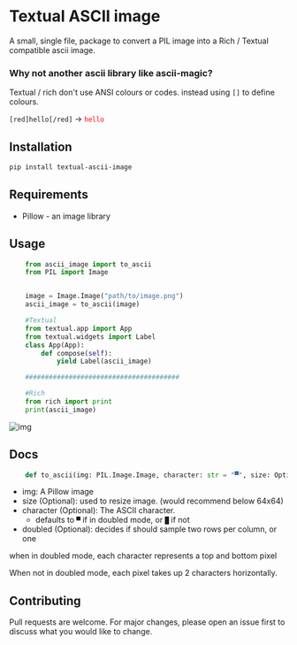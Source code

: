 # Textual ASCII image

A small, single file, package to convert a PIL image into a Rich / Textual compatible ascii image.

### Why not another ascii library like ascii-magic?

Textual / rich don't use ANSI colours or codes. instead using `[]` to define colours.

`[red]hello[/red]` -> <code style="color: red">hello</code>

## Installation

```bash
pip install textual-ascii-image
```

## Requirements

- Pillow - an image library

## Usage

```python
	from ascii_image import to_ascii
	from PIL import Image


	image = Image.Image("path/to/image.png")
	ascii_image = to_ascii(image)

	#Textual
	from textual.app import App
	from textual.widgets import Label
	class App(App):
		def compose(self):
			yield Label(ascii_image)

	#######################################

	#Rich
	from rich import print
	print(ascii_image)
```

![img](./example/output.png)

## Docs

```python
	def to_ascii(img: PIL.Image.Image, character: str = "▀", size: Optional[tuple[int,int]] = None, doubled: bool = True) -> str:
```

- img: A Pillow image
- size (Optional): used to resize image. (would recommend below 64x64)
- character (Optional): The ASCII character.
  - defaults to `▀` if in doubled mode, or `█` if not
- doubled (Optional): decides if should sample two rows per column, or one

when in doubled mode, each character represents a top and bottom pixel

When not in doubled mode, each pixel takes up 2 characters horizontally.

## Contributing

Pull requests are welcome. For major changes, please open an issue first to discuss what you would like to change.
